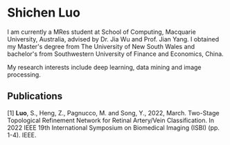 
# Shichen Luo

I am currently a MRes student at School of Computing, Macquarie University, Australia, advised by Dr. Jia Wu and Prof. Jian Yang. I obtained my Master's degree from The University of New South Wales and bachelor's from Southwestern University of Finance and Economics, China.

My research interests include deep learning, data mining and image processing.

## Publications
[1] **Luo**, S., Heng, Z., Pagnucco, M. and Song, Y., 2022, March. Two-Stage Topological Refinement Network for Retinal Artery/Vein Classification. In 2022 IEEE 19th International Symposium on Biomedical Imaging (ISBI) (pp. 1-4). IEEE.
